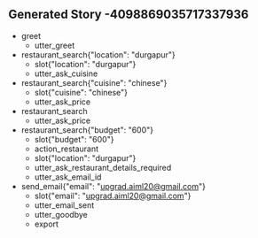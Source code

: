 ## Generated Story -4098869035717337936
* greet
    - utter_greet
* restaurant_search{"location": "durgapur"}
    - slot{"location": "durgapur"}
    - utter_ask_cuisine
* restaurant_search{"cuisine": "chinese"}
    - slot{"cuisine": "chinese"}
    - utter_ask_price
* restaurant_search
    - utter_ask_price
* restaurant_search{"budget": "600"}
    - slot{"budget": "600"}
    - action_restaurant
    - slot{"location": "durgapur"}
    - utter_ask_restaurant_details_required
    - utter_ask_email_id
* send_email{"email": "upgrad.aiml20@gmail.com"}
    - slot{"email": "upgrad.aiml20@gmail.com"}
    - utter_email_sent
    - utter_goodbye
    - export

